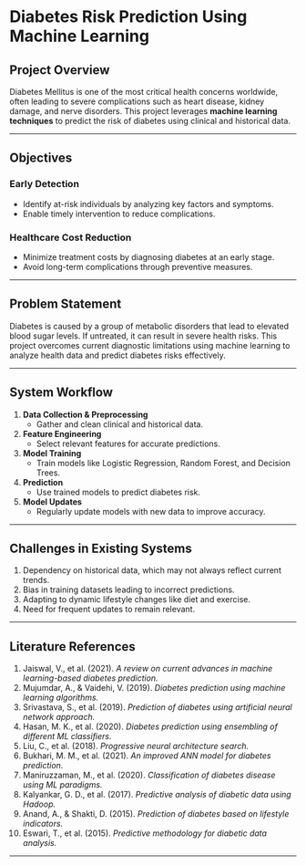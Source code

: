 # Diabetes Risk Prediction Using Machine Learning





## Project Overview
Diabetes Mellitus is one of the most critical health concerns worldwide, often leading to severe complications such as heart disease, kidney damage, and nerve disorders. This project leverages **machine learning techniques** to predict the risk of diabetes using clinical and historical data.

---

## Objectives
### Early Detection
- Identify at-risk individuals by analyzing key factors and symptoms.
- Enable timely intervention to reduce complications.

### Healthcare Cost Reduction
- Minimize treatment costs by diagnosing diabetes at an early stage.
- Avoid long-term complications through preventive measures.

---

## Problem Statement
Diabetes is caused by a group of metabolic disorders that lead to elevated blood sugar levels. If untreated, it can result in severe health risks. This project overcomes current diagnostic limitations using machine learning to analyze health data and predict diabetes risks effectively.

---

## System Workflow
1. **Data Collection & Preprocessing**
   - Gather and clean clinical and historical data.
2. **Feature Engineering**
   - Select relevant features for accurate predictions.
3. **Model Training**
   - Train models like Logistic Regression, Random Forest, and Decision Trees.
4. **Prediction**
   - Use trained models to predict diabetes risk.
5. **Model Updates**
   - Regularly update models with new data to improve accuracy.

---

## Challenges in Existing Systems
1. Dependency on historical data, which may not always reflect current trends.
2. Bias in training datasets leading to incorrect predictions.
3. Adapting to dynamic lifestyle changes like diet and exercise.
4. Need for frequent updates to remain relevant.

---

## Literature References
1. Jaiswal, V., et al. (2021). *A review on current advances in machine learning-based diabetes prediction.*
2. Mujumdar, A., & Vaidehi, V. (2019). *Diabetes prediction using machine learning algorithms.*
3. Srivastava, S., et al. (2019). *Prediction of diabetes using artificial neural network approach.*
4. Hasan, M. K., et al. (2020). *Diabetes prediction using ensembling of different ML classifiers.*
5. Liu, C., et al. (2018). *Progressive neural architecture search.*
6. Bukhari, M. M., et al. (2021). *An improved ANN model for diabetes prediction.*
7. Maniruzzaman, M., et al. (2020). *Classification of diabetes disease using ML paradigms.*
8. Kalyankar, G. D., et al. (2017). *Predictive analysis of diabetic data using Hadoop.*
9. Anand, A., & Shakti, D. (2015). *Prediction of diabetes based on lifestyle indicators.*
10. Eswari, T., et al. (2015). *Predictive methodology for diabetic data analysis.*

---


   







 
